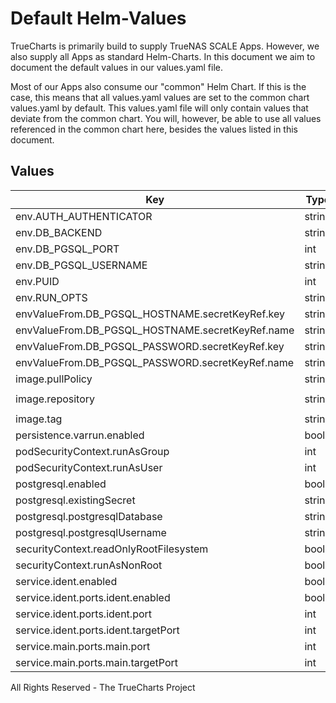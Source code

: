 # Default Helm-Values

TrueCharts is primarily build to supply TrueNAS SCALE Apps.
However, we also supply all Apps as standard Helm-Charts. In this document we aim to document the default values in our values.yaml file.

Most of our Apps also consume our "common" Helm Chart.
If this is the case, this means that all values.yaml values are set to the common chart values.yaml by default. This values.yaml file will only contain values that deviate from the common chart.
You will, however, be able to use all values referenced in the common chart here, besides the values listed in this document.

## Values

| Key | Type | Default | Description |
|-----|------|---------|-------------|
| env.AUTH_AUTHENTICATOR | string | `"Database"` |  |
| env.DB_BACKEND | string | `"PostgreSQL"` |  |
| env.DB_PGSQL_PORT | int | `5432` |  |
| env.DB_PGSQL_USERNAME | string | `"quassel-core"` |  |
| env.PUID | int | `568` |  |
| env.RUN_OPTS | string | `"--config-from-environment"` |  |
| envValueFrom.DB_PGSQL_HOSTNAME.secretKeyRef.key | string | `"plainhost"` |  |
| envValueFrom.DB_PGSQL_HOSTNAME.secretKeyRef.name | string | `"dbcreds"` |  |
| envValueFrom.DB_PGSQL_PASSWORD.secretKeyRef.key | string | `"postgresql-password"` |  |
| envValueFrom.DB_PGSQL_PASSWORD.secretKeyRef.name | string | `"dbcreds"` |  |
| image.pullPolicy | string | `"IfNotPresent"` |  |
| image.repository | string | `"tccr.io/truecharts/quassel-core"` |  |
| image.tag | string | `"v0.13.1"` |  |
| persistence.varrun.enabled | bool | `true` |  |
| podSecurityContext.runAsGroup | int | `0` |  |
| podSecurityContext.runAsUser | int | `0` |  |
| postgresql.enabled | bool | `true` |  |
| postgresql.existingSecret | string | `"dbcreds"` |  |
| postgresql.postgresqlDatabase | string | `"quassel-core"` |  |
| postgresql.postgresqlUsername | string | `"quassel-core"` |  |
| securityContext.readOnlyRootFilesystem | bool | `false` |  |
| securityContext.runAsNonRoot | bool | `false` |  |
| service.ident.enabled | bool | `true` |  |
| service.ident.ports.ident.enabled | bool | `true` |  |
| service.ident.ports.ident.port | int | `10113` |  |
| service.ident.ports.ident.targetPort | int | `10113` |  |
| service.main.ports.main.port | int | `4242` |  |
| service.main.ports.main.targetPort | int | `4242` |  |

All Rights Reserved - The TrueCharts Project
